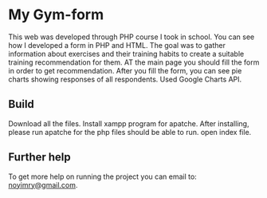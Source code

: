 
# My Gym-form

This web was developed through PHP course I took in school. You can see how I developed a form in PHP and HTML. The goal was to gather information about exercises and their training habits to create a suitable training recommendation for them. AT the main page you should fill the form in order to get recommendation. After you fill the form, you can see pie charts showing responses of all respondents. Used Google Charts API. 

## Build

Download all the files. Install xampp program for apatche. After installing, please run apatche for the php files should be able to run.
open index file.

## Further help
To get more help on running the project you can email to: noyimry@gmail.com.
